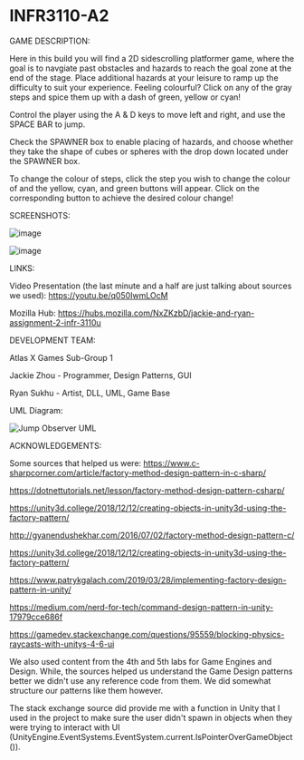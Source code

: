 # INFR3110-A2

GAME DESCRIPTION:

Here in this build you will find a 2D sidescrolling platformer game, where the goal is to navgiate past obstacles and hazards to reach the goal zone at the end of the stage. Place additional hazards at your leisure to ramp up the difficulty to suit your experience. Feeling colourful? Click on any of the gray steps and spice them up with a dash of green, yellow or cyan!

Control the player using the A & D keys to move left and right, and use the SPACE BAR to jump. 

Check the SPAWNER box to enable placing of hazards, and choose whether they take the shape of cubes or spheres with the drop down located under the SPAWNER box. 

To change the colour of steps, click the step you wish to change the colour of and the yellow, cyan, and green buttons will appear. Click on the corresponding button to achieve the desired colour change!

SCREENSHOTS:

![image](https://user-images.githubusercontent.com/71410685/138749727-f26cbdc9-4f0c-401d-a754-c5c2ae900301.png)

![image](https://user-images.githubusercontent.com/71410685/138749339-2016e82f-3a16-48e3-82ad-dd97b10fa139.png)


LINKS:

Video Presentation (the last minute and a half are just talking about sources we used): https://youtu.be/q050IwmLOcM

Mozilla Hub: https://hubs.mozilla.com/NxZKzbD/jackie-and-ryan-assignment-2-infr-3110u

DEVELOPMENT TEAM:

Atlas X Games Sub-Group 1

Jackie Zhou - Programmer, Design Patterns, GUI

Ryan Sukhu - Artist, DLL, UML, Game Base

UML Diagram:

![Jump Observer UML](https://user-images.githubusercontent.com/71410685/138750748-85f34016-2940-4bd3-b253-b53e4c2ca897.png)


ACKNOWLEDGEMENTS:

Some sources that helped us were: 
https://www.c-sharpcorner.com/article/factory-method-design-pattern-in-c-sharp/

https://dotnettutorials.net/lesson/factory-method-design-pattern-csharp/

https://unity3d.college/2018/12/12/creating-objects-in-unity3d-using-the-factory-pattern/ 

http://gyanendushekhar.com/2016/07/02/factory-method-design-pattern-c/

https://unity3d.college/2018/12/12/creating-objects-in-unity3d-using-the-factory-pattern/ 

https://www.patrykgalach.com/2019/03/28/implementing-factory-design-pattern-in-unity/

https://medium.com/nerd-for-tech/command-design-pattern-in-unity-17979cce686f

https://gamedev.stackexchange.com/questions/95559/blocking-physics-raycasts-with-unitys-4-6-ui

We also used content from the 4th and 5th labs for Game Engines and Design.
While, the sources helped us understand the Game Design patterns better we didn't use any reference code from them. We did somewhat structure our patterns like them however. 

The stack exchange source did provide me with a function in Unity that I used in the project to make sure the user didn't spawn in objects when they were trying to interact with UI (UnityEngine.EventSystems.EventSystem.current.IsPointerOverGameObject()).  
